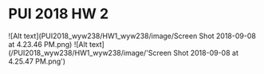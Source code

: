 # PUI 2018 HW 2

![Alt text](PUI2018_wyw238/HW1_wyw238/image/Screen Shot 2018-09-08 at 4.23.46 PM.png)
![Alt text](/PUI2018_wyw238/HW1_wyw238/image/'Screen Shot 2018-09-08 at 4.25.47 PM.png')
